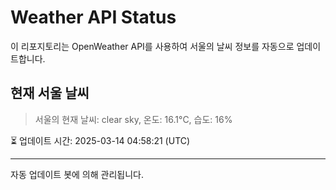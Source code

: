 
# Weather API Status

이 리포지토리는 OpenWeather API를 사용하여 서울의 날씨 정보를 자동으로 업데이트합니다.

## 현재 서울 날씨
> 서울의 현재 날씨: clear sky, 온도: 16.1°C, 습도: 16%

⏳ 업데이트 시간: 2025-03-14 04:58:21 (UTC)

---
자동 업데이트 봇에 의해 관리됩니다.

